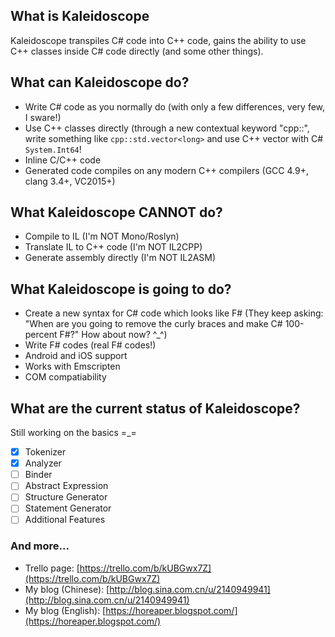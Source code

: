 ## What is Kaleidoscope
Kaleidoscope transpiles C# code into C++ code, gains the ability to use C++ classes inside C# code directly (and some other things).
 
## What can Kaleidoscope do?
- Write C# code as you normally do (with only a few differences, very few, I sware!)
- Use C++ classes directly (through a new contextual keyword "cpp::", write something like `cpp::std.vector<long>` and use C++ vector with C# `System.Int64`!
- Inline C/C++ code
- Generated code compiles on any modern C++ compilers (GCC 4.9+, clang 3.4+, VC2015+)

## What Kaleidoscope CANNOT do?
- Compile to IL (I'm NOT Mono/Roslyn)
- Translate IL to C++ code (I'm NOT IL2CPP)
- Generate assembly directly (I'm NOT IL2ASM)

## What Kaleidoscope is going to do?
- Create a new syntax for C# code which looks like F# (They keep asking: "When are you going to remove the curly braces and make C# 100-percent F#?" How about now? ^_^)
- Write F# codes (real F# codes!)
- Android and iOS support
- Works with Emscripten
- COM compatiability

## What are the current status of Kaleidoscope?
Still working on the basics =_=

- [x] Tokenizer
- [x] Analyzer
- [ ] Binder
- [ ] Abstract Expression 
- [ ] Structure Generator
- [ ] Statement Generator
- [ ] Additional Features

### And more...
- Trello page: [https://trello.com/b/kUBGwx7Z](https://trello.com/b/kUBGwx7Z)
- My blog (Chinese): [http://blog.sina.com.cn/u/2140949941](http://blog.sina.com.cn/u/2140949941)
- My blog (English): [https://horeaper.blogspot.com/](https://horeaper.blogspot.com/)
